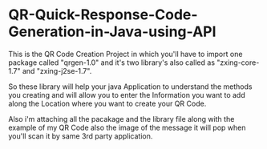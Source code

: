 # QR-Quick-Response-Code-Generation-in-Java-using-API

This is the QR Code Creation Project in which you'll have to import one package called "qrgen-1.0" and it's two library's also called as "zxing-core-1.7" and "zxing-j2se-1.7".

So these library will help your java Application to understand the methods you creating and will allow you to enter the Information you want to add along the Location where you want to create your QR Code.


Also i'm attaching all the pacakage and the library file along with the example of my QR Code also the image of the message it will pop when you'll scan it by same 3rd party application.
